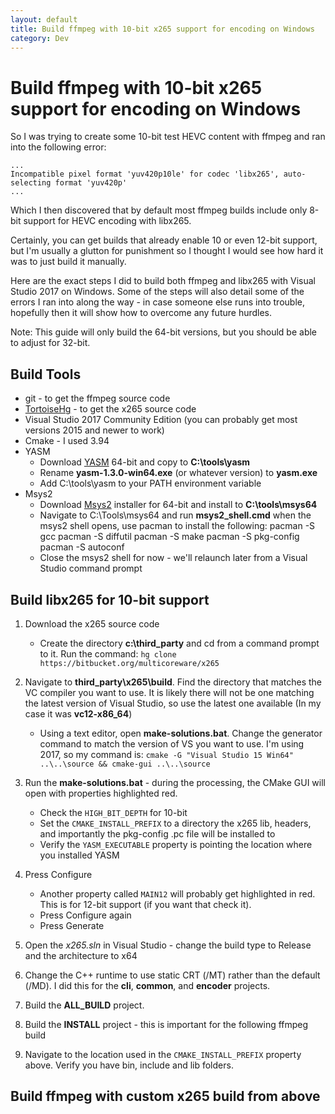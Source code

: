 ```yaml
---
layout: default
title: Build ffmpeg with 10-bit x265 support for encoding on Windows
category: Dev
---
```


# Build ffmpeg with 10-bit x265 support for encoding on Windows #

So I was trying to create some 10-bit test HEVC content with ffmpeg and ran into the following error:

```Batchfile
...
Incompatible pixel format 'yuv420p10le' for codec 'libx265', auto-selecting format 'yuv420p'
...
```

Which I then discovered that by default most ffmpeg builds include only 8-bit support for HEVC encoding with libx265.

Certainly, you can get builds that already enable 10 or even 12-bit support, but I'm usually a glutton for punishment so I thought I would see how hard it was to just build it manually.

Here are the exact steps I did to build both ffmpeg and libx265 with Visual Studio 2017 on Windows.  Some of the steps will also detail some of the errors I ran into along the way - in case someone else runs into trouble, hopefully then it will show how to overcome any future hurdles.

Note: This guide will only build the 64-bit versions, but you should be able to adjust for 32-bit.

## Build Tools ##
* git - to get the ffmpeg source code
* [TortoiseHg](https://tortoisehg.bitbucket.io/) - to get the x265 source code
* Visual Studio 2017 Community Edition (you can probably get most versions 2015 and newer to work)
* Cmake - I used 3.94
* YASM
  * Download [YASM](http://yasm.tortall.net/) 64-bit and copy to **C:\tools\yasm**
  * Rename **yasm-1.3.0-win64.exe** (or whatever version) to **yasm.exe**
  * Add C:\tools\yasm to your PATH environment variable
* Msys2
  * Download [Msys2](http://www.msys2.org/) installer for 64-bit and install to **C:\tools\msys64**
  * Navigate to C:\Tools\msys64 and run **msys2_shell.cmd** when the msys2 shell opens, use pacman to install the following:
    pacman -S gcc
    pacman -S diffutil
    pacman -S make
    pacman -S pkg-config
    pacman -S autoconf
  * Close the msys2 shell for now - we'll relaunch later from a Visual Studio command prompt 

## Build libx265 for 10-bit support ##

1. Download the x265 source code
   * Create the directory **c:\third_party** and cd from a command prompt to it.  Run the command:
   `hg clone https://bitbucket.org/multicoreware/x265`

2. Navigate to **third_party\x265\build**. Find the directory that matches the VC compiler you want to use. It is likely there will not be one matching the latest version of Visual Studio, so use the latest one available (In my case it was **vc12-x86_64**)
   * Using a text editor, open **make-solutions.bat**.  Change the generator command to match the version of VS you want to use.  I'm using 2017, so my command is:
   `cmake -G "Visual Studio 15 Win64" ..\..\source && cmake-gui ..\..\source`
   
3. Run the **make-solutions.bat** - during the processing, the CMake GUI will open with properties highlighted red.
   * Check the `HIGH_BIT_DEPTH` for 10-bit
   * Set the `CMAKE_INSTALL_PREFIX` to a directory the x265 lib, headers, and importantly the pkg-config .pc file will be installed to
   * Verify the `YASM_EXECUTABLE` property is pointing the location where you installed YASM
   
4. Press Configure
   * Another property called `MAIN12` will probably get highlighted in red.  This is for 12-bit support (if you want that check it).
   * Press Configure again
   * Press Generate
  
5. Open the *x265.sln* in Visual Studio - change the build type to Release and the architecture to x64

6. Change the C++ runtime to use static CRT (/MT) rather than the default (/MD).  I did this for the **cli**, **common**, and **encoder** projects.

7. Build the **ALL_BUILD** project.

8. Build the **INSTALL** project - this is important for the following ffmpeg build

9. Navigate to the location used in the `CMAKE_INSTALL_PREFIX` property above.  Verify you have bin, include and lib folders.


## Build ffmpeg with custom x265 build from above ##

